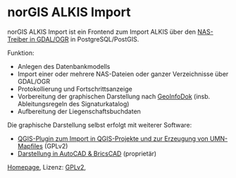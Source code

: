 # norGIS ALKIS Import

norGIS ALKIS Import ist ein Frontend zum Import ALKIS über den [NAS-Treiber in
GDAL/OGR](http://www.gdal.org/drv_nas.html) in PostgreSQL/PostGIS.

Funktion:
* Anlegen des Datenbankmodells
* Import einer oder mehrere NAS-Dateien oder ganzer Verzeichnisse über GDAL/OGR
* Protokollierung und Fortschrittsanzeige
* Vorbereitung der graphischen Darstellung nach [GeoInfoDok](http://www.adv-online.de/AAA-Modell/Dokumente-der-GeoInfoDok/) (insb. Ableitungsregeln des Signaturkatalog)
* Aufbereitung der Liegenschaftsbuchdaten

Die graphische Darstellung selbst erfolgt mit weiterer Software:
* [QGIS-Plugin zum Import in QGIS-Projekte und zur Erzeugung von UMN-Mapfiles](http://www.norbit.de/75/) (GPLv2)
* [Darstellung in AutoCAD & BricsCAD](http://www.norbit.de/76/) (proprietär)

[Homepage](http://www.norbit.de/68/), Lizenz: [GPLv2](http://www.gnu.org/licenses/old-licenses/gpl-2.0.en.html),
